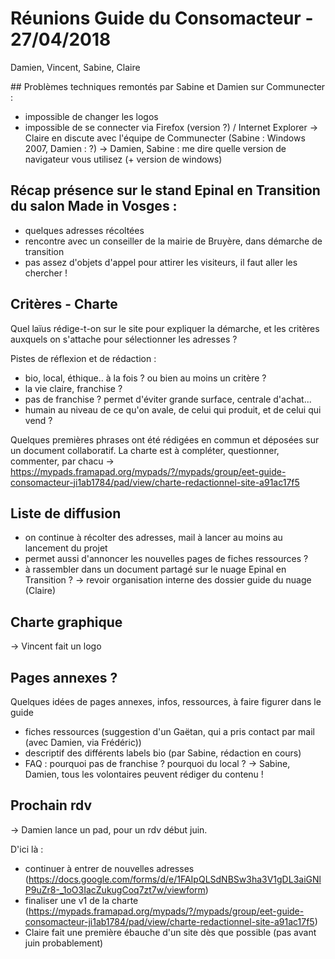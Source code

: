 # Réunions Guide du Consomacteur - 27/04/2018

Damien, Vincent, Sabine, Claire


## Problèmes techniques remontés par Sabine et Damien sur Communecter :
- impossible de changer les logos
- impossible de se connecter via Firefox (version ?) / Internet Explorer
-> Claire en discute avec l'équipe de Communecter (Sabine : Windows 2007, Damien : ?)
-> Damien, Sabine : me dire quelle version de navigateur vous utilisez (+ version de windows)

## Récap présence sur le stand Epinal en Transition du salon Made in Vosges :
- quelques adresses récoltées
- rencontre avec un conseiller de la mairie de Bruyère, dans démarche de transition
- pas assez d'objets d'appel pour attirer les visiteurs, il faut aller les chercher !


## Critères - Charte
Quel laïus rédige-t-on sur le site pour expliquer la démarche, et les critères auxquels on s'attache pour sélectionner les adresses ?

Pistes de réflexion et de rédaction : 

- bio, local, éthique.. à la fois ? ou bien au moins un critère ?
- la vie claire, franchise ?
- pas de franchise ? permet d'éviter grande surface, centrale d'achat...
- humain au niveau de ce qu'on avale, de celui qui produit, et de celui qui vend ?

Quelques premières phrases ont été rédigées en commun et déposées sur un document collaboratif.
La charte est à compléter, questionner, commenter, par chacu -> https://mypads.framapad.org/mypads/?/mypads/group/eet-guide-consomacteur-ji1ab1784/pad/view/charte-redactionnel-site-a91ac17f5


## Liste de diffusion

- on continue à récolter des adresses, mail à lancer au moins au lancement du projet
- permet aussi d'annoncer les nouvelles pages de fiches ressources ?
- à rassembler dans un document partagé sur le nuage Epinal en Transition ?
-> revoir organisation interne des dossier guide du nuage (Claire)

## Charte graphique 

-> Vincent fait un logo

## Pages annexes ?
Quelques idées de pages annexes, infos, ressources, à faire figurer dans le guide 
- fiches ressources (suggestion d'un Gaëtan, qui a pris contact par mail (avec Damien, via Frédéric))
- descriptif des différents labels bio (par Sabine, rédaction en cours)
- FAQ : pourquoi pas de franchise ? pourquoi du local ?
-> Sabine, Damien, tous les volontaires peuvent rédiger du contenu !

## Prochain rdv 
-> Damien lance un pad, pour un rdv début juin.

D'ici là :
- continuer à entrer de nouvelles adresses (https://docs.google.com/forms/d/e/1FAIpQLSdNBSw3ha3V1gDL3aiGNlP9uZr8-_1oO3IacZukugCoq7zt7w/viewform)
- finaliser une v1 de la charte (https://mypads.framapad.org/mypads/?/mypads/group/eet-guide-consomacteur-ji1ab1784/pad/view/charte-redactionnel-site-a91ac17f5)
- Claire fait une première ébauche d'un site dès que possible (pas avant juin probablement)

